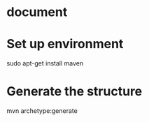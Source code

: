 # document
# Set up environment
sudo apt-get install maven

# Generate the structure
mvn archetype:generate
